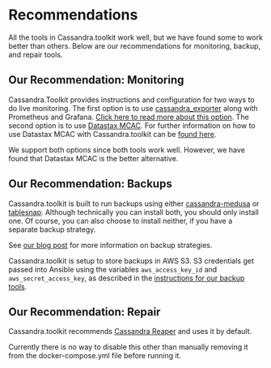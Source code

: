 # Recommendations
All the tools in Cassandra.toolkit work well, but we have found some to work better than others. Below are our recommendations for monitoring, backup, and repair tools. 

## Our Recommendation: Monitoring
Cassandra.Toolkit provides instructions and configuration for two ways to do live monitoring. The first option is to use [cassandra_exporter](https://github.com/criteo/cassandra_exporter) along with Prometheus and Grafana. [Click here to read more about this option](./setup.monitoring.md#monitoring-metrics-with-prometheus). The second option is to use [Datastax MCAC](https://github.com/datastax/metric-collector-for-apache-cassandra). For further information on how to use Datastax MCAC with Cassandra.toolkit can be [found here](./setup.monitoring.md#monitoring-metrics-with-datastax-metric-collector).

We support both options since both tools work well. However, we have found that Datastax MCAC is the better alternative.

## Our Recommendation: Backups
Cassandra.toolkit is built to run backups using either [cassandra-medusa](https://github.com/thelastpickle/cassandra-medusa) or [tablesnap](https://github.com/JeremyGrosser/tablesnap). Although technically you can install both, you should only install one. Of course, you can also choose to install neither, if you have a separate backup strategy. 

See [our blog post](https://blog.anant.us/cassandra-lunch-15-cassandra-backup-restoration/) for more information on backup strategies.

Cassandra.toolkit is setup to store backups in AWS S3. S3 credentials get passed into Ansible using the variables `aws_access_key_id` and `aws_secret_access_key`, as described in the [instructions for our backup tools](./setup.backups.md).

## Our Recommendation: Repair
Cassandra.toolkit recommends [Cassandra Reaper](https://github.com/thelastpickle/cassandra-reaper) and uses it by default. 

Currently there is no way to disable this other than manually removing it from the docker-compose.yml file before running it. 